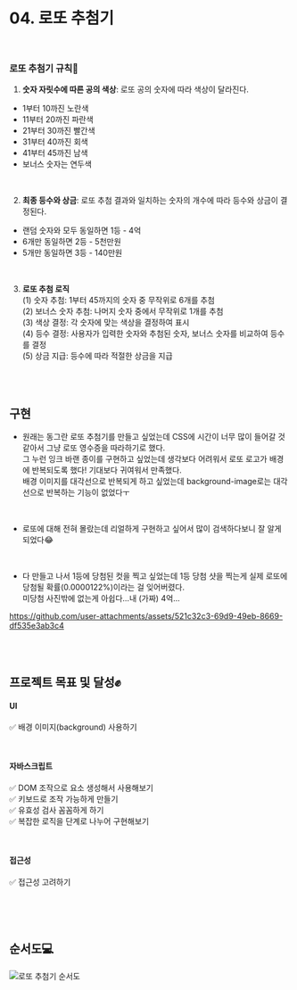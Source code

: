 
# 04. 로또 추첨기

<br/>

### 로또 추첨기 규칙📌
1. **숫자 자릿수에 따른 공의 색상**: 로또 공의 숫자에 따라 색상이 달라진다.
- 1부터 10까진 노란색
- 11부터 20까진 파란색
- 21부터 30까진 빨간색
- 31부터 40까진 회색
- 41부터 45까진 남색
- 보너스 숫자는 연두색 

<br/>

2. **최종 등수와 상금**: 로또 추첨 결과와 일치하는 숫자의 개수에 따라 등수와 상금이 결정된다.
- 랜덤 숫자와 모두 동일하면 1등 - 4억 
- 6개만 동일하면 2등 - 5천만원
- 5개만 동일하면 3등 - 140만원

<br/>

3. **로또 추첨 로직** <br/>
(1) 숫자 추첨: 1부터 45까지의 숫자 중 무작위로 6개를 추첨 <br/>
(2) 보너스 숫자 추첨: 나머지 숫자 중에서 무작위로 1개를 추첨 <br/>
(3) 색상 결정: 각 숫자에 맞는 색상을 결정하여 표시 <br/>
(4) 등수 결정: 사용자가 입력한 숫자와 추첨된 숫자, 보너스 숫자를 비교하여 등수를 결정 <br/>
(5) 상금 지급: 등수에 따라 적절한 상금을 지급 <br/>

<br/><br/>

## 구현
- 원래는 동그란 로또 추첨기를 만들고 싶었는데 CSS에 시간이 너무 많이 들어갈 것 같아서 그냥 로또 영수증을 따라하기로 했다. <br/>
그 누런 잉크 바랜 종이를 구현하고 싶었는데 생각보다 어려워서 로또 로고가 배경에 반복되도록 했다! 기대보다 귀여워서 만족했다. <br/>
배경 이미지를 대각선으로 반복되게 하고 싶었는데 background-image로는 대각선으로 반복하는 기능이 없었다ㅜ

<br/>

- 로또에 대해 전혀 몰랐는데 리얼하게 구현하고 싶어서 많이 검색하다보니 잘 알게 되었다😂
<br/>

- 다 만들고 나서 1등에 당첨된 컷을 찍고 싶었는데 1등 당첨 샷을 찍는게 실제 로또에 당첨될 확률(0.0000122%)이라는 걸 잊어버렸다. <br/>
미당첨 사진밖에 없는게 아쉽다...내 (가짜) 4억...


https://github.com/user-attachments/assets/521c32c3-69d9-49eb-8669-df535e3ab3c4

<br/><br/>

## 프로젝트 목표 및 달성✊

#### UI
✅ 배경 이미지(background) 사용하기

<br/>

#### 자바스크립트 
✅ DOM 조작으로 요소 생성해서 사용해보기 <br/>
✅ 키보드로 조작 가능하게 만들기 <br/>
✅ 유효성 검사 꼼꼼하게 하기 <br/>
✅ 복잡한 로직을 단계로 나누어 구현해보기

<br/>

#### 접근성
✅ 접근성 고려하기

<br/><br/><br/>

## 순서도💻

![로또 추첨기 순서도](https://github.com/user-attachments/assets/d0260f4f-68f0-404a-8f46-1538bff5c55e)

<br/><br/><br/>
